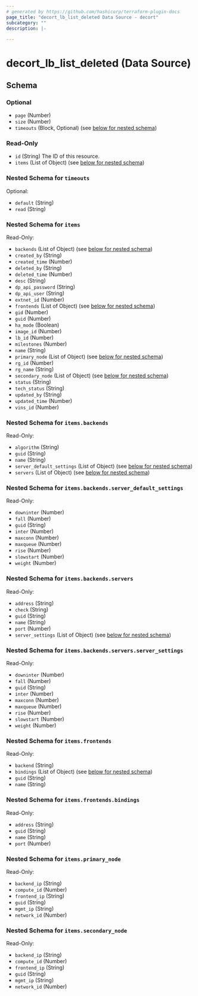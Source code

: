 ```yaml
---
# generated by https://github.com/hashicorp/terraform-plugin-docs
page_title: "decort_lb_list_deleted Data Source - decort"
subcategory: ""
description: |-
  
---
```


# decort_lb_list_deleted (Data Source)





<!-- schema generated by tfplugindocs -->
## Schema

### Optional

- `page` (Number)
- `size` (Number)
- `timeouts` (Block, Optional) (see [below for nested schema](#nestedblock--timeouts))

### Read-Only

- `id` (String) The ID of this resource.
- `items` (List of Object) (see [below for nested schema](#nestedatt--items))

<a id="nestedblock--timeouts"></a>
### Nested Schema for `timeouts`

Optional:

- `default` (String)
- `read` (String)


<a id="nestedatt--items"></a>
### Nested Schema for `items`

Read-Only:

- `backends` (List of Object) (see [below for nested schema](#nestedobjatt--items--backends))
- `created_by` (String)
- `created_time` (Number)
- `deleted_by` (String)
- `deleted_time` (Number)
- `desc` (String)
- `dp_api_password` (String)
- `dp_api_user` (String)
- `extnet_id` (Number)
- `frontends` (List of Object) (see [below for nested schema](#nestedobjatt--items--frontends))
- `gid` (Number)
- `guid` (Number)
- `ha_mode` (Boolean)
- `image_id` (Number)
- `lb_id` (Number)
- `milestones` (Number)
- `name` (String)
- `primary_node` (List of Object) (see [below for nested schema](#nestedobjatt--items--primary_node))
- `rg_id` (Number)
- `rg_name` (String)
- `secondary_node` (List of Object) (see [below for nested schema](#nestedobjatt--items--secondary_node))
- `status` (String)
- `tech_status` (String)
- `updated_by` (String)
- `updated_time` (Number)
- `vins_id` (Number)

<a id="nestedobjatt--items--backends"></a>
### Nested Schema for `items.backends`

Read-Only:

- `algorithm` (String)
- `guid` (String)
- `name` (String)
- `server_default_settings` (List of Object) (see [below for nested schema](#nestedobjatt--items--backends--server_default_settings))
- `servers` (List of Object) (see [below for nested schema](#nestedobjatt--items--backends--servers))

<a id="nestedobjatt--items--backends--server_default_settings"></a>
### Nested Schema for `items.backends.server_default_settings`

Read-Only:

- `downinter` (Number)
- `fall` (Number)
- `guid` (String)
- `inter` (Number)
- `maxconn` (Number)
- `maxqueue` (Number)
- `rise` (Number)
- `slowstart` (Number)
- `weight` (Number)


<a id="nestedobjatt--items--backends--servers"></a>
### Nested Schema for `items.backends.servers`

Read-Only:

- `address` (String)
- `check` (String)
- `guid` (String)
- `name` (String)
- `port` (Number)
- `server_settings` (List of Object) (see [below for nested schema](#nestedobjatt--items--backends--servers--server_settings))

<a id="nestedobjatt--items--backends--servers--server_settings"></a>
### Nested Schema for `items.backends.servers.server_settings`

Read-Only:

- `downinter` (Number)
- `fall` (Number)
- `guid` (String)
- `inter` (Number)
- `maxconn` (Number)
- `maxqueue` (Number)
- `rise` (Number)
- `slowstart` (Number)
- `weight` (Number)




<a id="nestedobjatt--items--frontends"></a>
### Nested Schema for `items.frontends`

Read-Only:

- `backend` (String)
- `bindings` (List of Object) (see [below for nested schema](#nestedobjatt--items--frontends--bindings))
- `guid` (String)
- `name` (String)

<a id="nestedobjatt--items--frontends--bindings"></a>
### Nested Schema for `items.frontends.bindings`

Read-Only:

- `address` (String)
- `guid` (String)
- `name` (String)
- `port` (Number)



<a id="nestedobjatt--items--primary_node"></a>
### Nested Schema for `items.primary_node`

Read-Only:

- `backend_ip` (String)
- `compute_id` (Number)
- `frontend_ip` (String)
- `guid` (String)
- `mgmt_ip` (String)
- `network_id` (Number)


<a id="nestedobjatt--items--secondary_node"></a>
### Nested Schema for `items.secondary_node`

Read-Only:

- `backend_ip` (String)
- `compute_id` (Number)
- `frontend_ip` (String)
- `guid` (String)
- `mgmt_ip` (String)
- `network_id` (Number)


